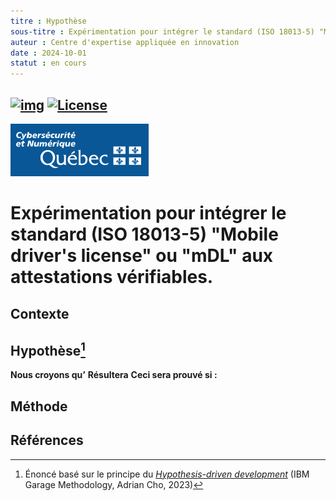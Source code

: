 ```yaml
---
titre : Hypothèse
sous-titre : Expérimentation pour intégrer le standard (ISO 18013-5) "Mobile driver's license" ou "mDL" aux attestations vérifiables.
auteur : Centre d'expertise appliquée en innovation
date : 2024-10-01
statut : en cours
---
```



<!-- ENTETE -->
[![img](https://img.shields.io/badge/Lifecycle-Experimental-339999)](https://www.quebec.ca/gouv/politiques-orientations/vitrine-numeriqc/accompagnement-des-organismes-publics/demarche-conception-services-numeriques)
[![License](https://img.shields.io/badge/Licence-LiLiQ--P-blue)](../LICENCE)
---
![Logo MCN](https://github.com/CQEN-QDCE/.github/blob/main/images/mcn.png)
<!-- FIN ENTETE -->

# Expérimentation pour intégrer le standard (ISO 18013-5) "Mobile driver's license" ou "mDL" aux attestations vérifiables.

## Contexte 

## Hypothèse[^1]

**Nous croyons qu’**
**Résultera**
**Ceci sera prouvé si :** 

## Méthode 

## Références 

[^1]: Énoncé basé sur le principe du [*Hypothesis-driven development*](https://www.ibm.com/garage/method/practices/learn/practice_hypothesis_driven_development) (IBM Garage Methodology, Adrian Cho, 2023)